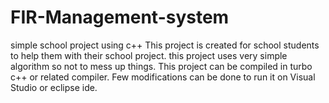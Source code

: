 # FIR-Management-system
simple school project using c++
This project is created for school students to help them with their school project.
this project uses very simple algorithm so not to mess up things.
This project can be compiled in turbo c++ or related compiler.
Few modifications can be done to run it on Visual Studio or eclipse ide.
